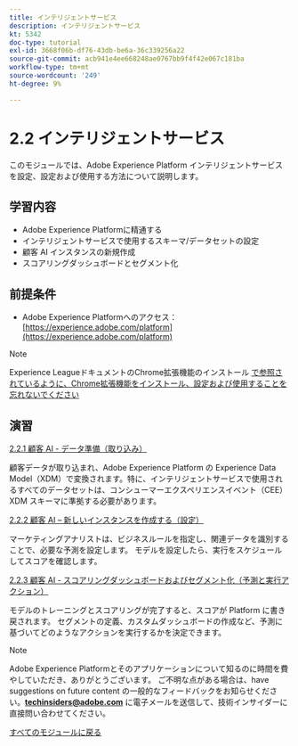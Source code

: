 ```yaml
---
title: インテリジェントサービス
description: インテリジェントサービス
kt: 5342
doc-type: tutorial
exl-id: 3668f06b-df76-43db-be6a-36c339256a22
source-git-commit: acb941e4ee668248ae0767bb9f4f42e067c181ba
workflow-type: tm+mt
source-wordcount: '249'
ht-degree: 9%

---
```


# 2.2 インテリジェントサービス

このモジュールでは、Adobe Experience Platform インテリジェントサービスを設定、設定および使用する方法について説明します。

## 学習内容

- Adobe Experience Platformに精通する
- インテリジェントサービスで使用するスキーマ/データセットの設定
- 顧客 AI インスタンスの新規作成
- スコアリングダッシュボードとセグメント化

## 前提条件

- Adobe Experience Platformへのアクセス：[https://experience.adobe.com/platform](https://experience.adobe.com/platform)

>[!NOTE]
>
>Experience LeagueドキュメントのChrome拡張機能のインストール [ で参照されているように、Chrome拡張機能をインストール、設定および使用することを忘れないでください ](../../gettingstarted/gettingstarted/ex1.md)

## 演習

[2.2.1 顧客 AI - データ準備（取り込み）](./ex1.md)

顧客データが取り込まれ、Adobe Experience Platform の Experience Data Model（XDM）で変換されます。特に、インテリジェントサービスで使用されるすべてのデータセットは、コンシューマーエクスペリエンスイベント（CEE） XDM スキーマに準拠する必要があります。

[2.2.2 顧客 AI – 新しいインスタンスを作成する（設定）](./ex2.md)

マーケティングアナリストは、ビジネスルールを指定し、関連データを識別することで、必要な予測を設定します。 モデルを設定したら、実行をスケジュールしてスコアを確認します。

[2.2.3 顧客 AI - スコアリングダッシュボードおよびセグメント化（予測と実行アクション）](./ex3.md)

モデルのトレーニングとスコアリングが完了すると、スコアが Platform に書き戻されます。 セグメントの定義、カスタムダッシュボードの作成など、予測に基づいてどのようなアクションを実行するかを決定できます。

>[!NOTE]
>
>Adobe Experience Platformとそのアプリケーションについて知るのに時間を費やしていただき、ありがとうございます。 ご不明な点がある場合は、have suggestions on future content の一般的なフィードバックをお知らせください。**techinsiders@adobe.com** に電子メールを送信して、技術インサイダーに直接問い合わせてください。

[すべてのモジュールに戻る](../../../overview.md)
